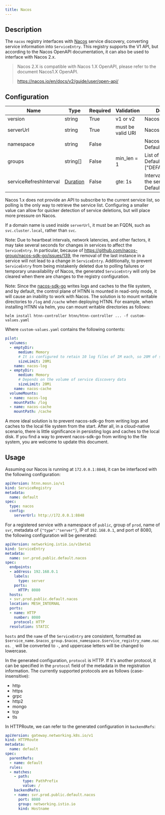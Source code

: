 ```yaml
---
title: Nacos
---
```


## Description

The `nacos` registry interfaces with [Nacos](https://nacos.io/) service discovery, converting service information into `ServiceEntry`. This registry supports the V1 API, but according to the Nacos OpenAPI documentation, it can also be used to interface with Nacos 2.x.

> Nacos 2.X is compatible with Nacos 1.X OpenAPI, please refer to the document Nacos1.X OpenAPI.
>
> https://nacos.io/en/docs/v2/guide/user/open-api/

## Configuration

| Name                     | Type                            | Required | Validation        | Description                                            |
|--------------------------|---------------------------------|----------|-------------------|--------------------------------------------------------|
| version                  | string                          | True     | v1 or v2          | Nacos version                         |
| serverUrl                | string                          | True     | must be valid URI | Nacos URL                                              |
| namespace                | string                          | False    |                   | Nacos namespace. Default is "public".                  |
| groups                   | string[]                        | False    | min_len = 1       | List of Nacos groups. Default is ["DEFAULT_GROUP"].    |
| serviceRefreshInterval   | [Duration](../type.md#duration) | False    | gte: 1s           | Interval for polling the service list. Default is 30s. |

Nacos 1.x does not provide an API to subscribe to the current service list, so polling is the only way to retrieve the service list. Configuring a smaller value can allow for quicker detection of service deletions, but will place more pressure on Nacos.

If a domain name is used inside `serverUrl`, it must be an FQDN, such as `svc.cluster.local`, rather than `svc`.

Note: Due to heartbeat intervals, network latencies, and other factors, it may take several seconds for changes in services to affect the `ServiceEntry`. In particular, because of https://github.com/nacos-group/nacos-sdk-go/issues/139, the removal of the last instance in a service will not lead to a change in `ServiceEntry`. Additionally, to prevent `ServiceEntry` from being mistakenly deleted due to polling failures or temporary unavailability of Nacos, the generated `ServiceEntry` will only be cleared when there are changes to the registry configuration.

Note: Since the [nacos-sdk-go](https://github.com/nacos-group/nacos-sdk-go/) writes logs and caches to the file system, and by default, the control plane of HTNN is mounted in read-only mode, it will cause an inability to work with Nacos. The solution is to mount writable directories to `/log` and `/cache` when deploying HTNN. For example, when installing HTNN via helm, you can mount writable directories as follows:

```shell
helm install htnn-controller htnn/htnn-controller ... -f custom-values.yaml
```

Where `custom-values.yaml` contains the following contents:

```yaml
pilot:
  volumes:
  - emptyDir:
      medium: Memory
      # It is configured to retain 10 log files of 1M each, so 20M of space is enough
      sizeLimit: 20Mi
    name: nacos-log
  - emptyDir:
      medium: Memory
      # Depends on the volume of service discovery data
      sizeLimit: 20Mi
    name: nacos-cache
  volumeMounts:
  - name: nacos-log
    mountPath: /log
  - name: nacos-cache
    mountPath: /cache
```

A more ideal solution is to prevent nacos-sdk-go from writing logs and caches to the local file system from the start. After all, in a cloud-native scenario, there is little significance in persisting logs and caches to the local disk. If you find a way to prevent nacos-sdk-go from writing to the file system, you are welcome to update this document.

## Usage

Assuming our Nacos is running at `172.0.0.1:8848`, it can be interfaced with the following configuration:

```yaml
apiVersion: htnn.mosn.io/v1
kind: ServiceRegistry
metadata:
  name: default
spec:
  type: nacos
  config:
    serverUrl: http://172.0.0.1:8848
```

For a registered service with a namespace of `public`, group of `prod`, name of `svr`, metadata of `{"type":"server"}`, IP of `192.168.0.1`, and port of 8080, the following configuration will be generated:

```yaml
apiVersion: networking.istio.io/v1beta1
kind: ServiceEntry
metadata:
  name: svr.prod.public.default.nacos
spec:
  endpoints:
  - address: 192.168.0.1
    labels:
      type: server
    ports:
      HTTP: 8080
  hosts:
  - svr.prod.public.default.nacos
  location: MESH_INTERNAL
  ports:
  - name: HTTP
    number: 8080
    protocol: HTTP
  resolution: STATIC
```

`hosts` and the `name` of the `ServiceEntry` are consistent, formatted as `$service_name.$nacos_group.$nacos_namespace.$service_registry_name.nacos`. `_` will be converted to `-`, and uppercase letters will be changed to lowercase.

In the generated configuration, `protocol` is HTTP. If it's another protocol, it can be specified in the `protocol` field of the metadata in the registration information. The currently supported protocols are as follows (case-insensitive):

- http
- https
- grpc
- http2
- mongo
- tcp
- tls

In HTTPRoute, we can refer to the generated configuration in `backendRefs`:

```yaml
apiVersion: gateway.networking.k8s.io/v1
kind: HTTPRoute
metadata:
  name: default
spec:
  parentRefs:
  - name: default
  rules:
  - matches:
    - path:
        type: PathPrefix
        value: /
    backendRefs:
    - name: svr.prod.public.default.nacos
      port: 8080
      group: networking.istio.io
      kind: Hostname
```
